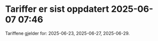 
# Tariffer er sist oppdatert 2025-06-07 07:46

Tariffene gjelder for: 2025-06-23, 2025-06-27, 2025-06-29.
